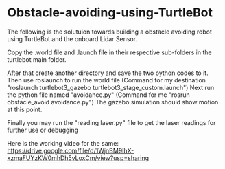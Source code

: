 # Obstacle-avoiding-using-TurtleBot
The following is the solutuion towards building a obstacle avoiding robot using TurtleBot and the onboard Lidar Sensor.

Copy the .world file and .launch file in their respective sub-folders in the turtlebot main folder.

After that create another directory and save the two python codes to it.
Then use roslaunch to run the world file (Command for my destination "roslaunch turtlebot3_gazebo turtlebot3_stage_custom.launch")
Next run the python file named "avoidance.py" (Command for me "rosrun obstacle_avoid avoidance.py")
The gazebo simulation should show motion at this point.

Finally you may run the "reading laser.py" file to get the laser readings for further use or debugging

Here is the working video for the same: https://drive.google.com/file/d/1WjnBM9lhX-xzmaFUYzKW0mhDh5vLoxCm/view?usp=sharing
